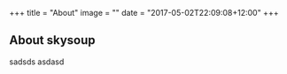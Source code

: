 +++
title = "About"
image = ""
date = "2017-05-02T22:09:08+12:00"
+++

## About skysoup

sadsds asdasd